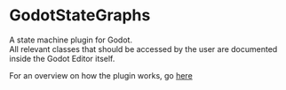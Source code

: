 # GodotStateGraphs
 A state machine plugin for Godot.  
 All relevant classes that should be accessed by the user are documented inside the Godot Editor itself.

For an overview on how the plugin works, go [here](https://github.com/AsperTheDog/GodotStateGraphs/wiki/Components)
